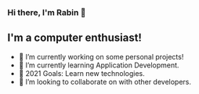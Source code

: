 ### Hi there, I'm Rabin 👋
## I'm a computer enthusiast!
- 🔭 I’m currently working on some personal projects!
- 🌱 I’m currently learning Application Development.
- 🥅 2021 Goals: Learn new technologies.
- 👯 I’m looking to collaborate on with other developers.
